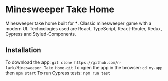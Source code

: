 # Minesweeper Take Home

Minesweeper take home built for ****\*****. Classic minesweeper game with a modern UI. Technologies used are React, TypeScript, React-Router, Redux, Cypress and Styled-Components.

## Installation

To download the app: `git clone https://github.com/n-lark/Minesweeper_Take_Home.git`
To open the app in the browser: `cd my-app` then `npm start`
To run Cypress tests: `npm run test`
